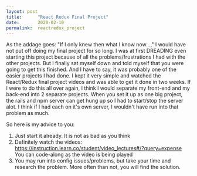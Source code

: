 ```yaml
---
layout: post
title:      "React Redux Final Project"
date:       2020-02-10
permalink:  reactredux_project
---
```


As the addage goes: "If I only knew then what I know now...," I would have not put off doing my final project for so long. I was at first DREADING
even starting this project because of all the problems/frustrations I had with the other projects. But I finally sat myself down and told myself
that you were going to get this finished. And I have to say, it was probably one of the easier projects I had done. I kept it very simple and 
watched the React/Redux final project videos and was able to get it done in two weeks. If I were to do this all over again, I think I would separate
my front-end and my back-end into 2 separate projects. When you set it up as one big project, the rails and npm server can get hung up so I had 
to start/stop the server alot. I think if I had each on it's own server, I wouldn't have run into that problem as much.

So here is my advice to you:

1) Just start it already. It is not as bad as you think
2) Definitely watch the videos: https://instruction.learn.co/student/video_lectures#/?query=expense You can code-along as the video is being played
3) You may run into config issues/problems, but take your time and research the problem. More often than not, you will find the solution.

